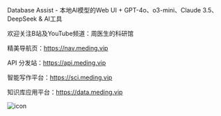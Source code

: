 Database Assist - 本地AI模型的Web UI + GPT-4o、o3-mini、Claude 3.5、DeepSeek & AI工具

欢迎关注B站及YouTube频道：周医生的科研馆

精美导航页：https://nav.meding.vip

API 分发站：https://api.meding.vip

智能写作平台：https://sci.meding.vip

知识库应用平台：https://data.meding.vip

![icon](https://github.com/user-attachments/assets/0a385ed6-7d4c-4403-bb60-040fb89280c5)
